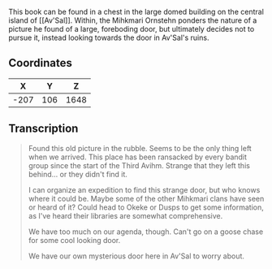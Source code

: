  

This book can be found in a chest in the large domed building on the central island of [[Av'Sal]]. Within, the Mihkmari Ornstehn ponders the nature of a picture he found of a large, foreboding door, but ultimately decides not to pursue it, instead looking towards the door in Av'Sal's ruins.

## Coordinates
| **X** | **Y** | **Z** |
| :---: | :---: | :---: |
| -207  |  106  | 1648  |

## Transcription
> Found this old picture in the rubble. Seems to be the only thing left when we arrived. This place has been ransacked by every bandit group since the start of the Third Avihm. Strange that they left this behind... or they didn't find it.
>
> I can organize an expedition to find this strange door, but who knows where it could be. Maybe some of the other Mihkmari clans have seen or heard of it? Could head to Okeke or Dusps to get some information, as I've heard their libraries are somewhat comprehensive.
>
> We have too much on our agenda, though. Can't go on a goose chase for some cool looking door.
>
> We have our own mysterious door here in Av'Sal to worry about.

